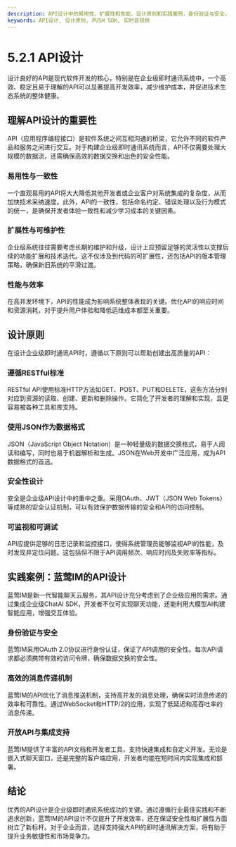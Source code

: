 ```yaml
---
description: API设计中的易用性、扩展性和性能，设计原则和实践案例，身份验证与安全，结论。
keywords: API设计, 设计原则, PUSH SDK, 实时音视频
---
```

# 5.2.1 API设计

设计良好的API是现代软件开发的核心，特别是在企业级即时通讯系统中，一个高效、稳定且易于理解的API可以显著提高开发效率，减少维护成本，并促进技术生态系统的整体健康。

## 理解API设计的重要性

API（应用程序编程接口）是软件系统之间互相沟通的桥梁，它允许不同的软件产品和服务之间进行交互。对于构建企业级即时通讯系统而言，API不仅需要处理大规模的数据流，还需确保高效的数据交换和出色的安全性能。

### 易用性与一致性

一个直观易用的API将大大降低其他开发者或企业客户对系统集成的复杂度，从而加快技术采纳速度。此外，API的一致性，包括命名约定、错误处理以及行为模式的统一，是确保开发者体验一致性和减少学习成本的关键因素。

### 扩展性与可维护性

企业级系统往往需要考虑长期的维护和升级，设计上应预留足够的灵活性以支撑后续的功能扩展和技术迭代。这不仅涉及到代码的可扩展性，还包括API的版本管理策略，确保新旧系统的平滑过渡。

### 性能与效率

在高并发环境下，API的性能成为影响系统整体表现的关键。优化API的响应时间和资源消耗，对于提升用户体验和降低运维成本都至关重要。


## 设计原则

在设计企业级即时通讯API时，遵循以下原则可以帮助创建出高质量的API：

### 遵循RESTful标准

RESTful API使用标准HTTP方法如GET、POST、PUT和DELETE，这些方法分别对应到资源的读取、创建、更新和删除操作。它简化了开发者的理解和实现，且更容易被各种工具和库支持。

### 使用JSON作为数据格式

JSON（JavaScript Object Notation）是一种轻量级的数据交换格式，易于人阅读和编写，同时也易于机器解析和生成。JSON在Web开发中广泛应用，成为API数据格式的首选。

### 安全性设计

安全是企业级API设计中的重中之重。采用OAuth、JWT（JSON Web Tokens）等成熟的安全认证机制，可以有效保护数据传输的安全和API的访问控制。

### 可监视和可调试

API应提供足够的日志记录和监控接口，使得系统管理员能够监视API的性能，及时发现并定位问题。这包括但不限于API调用频次、响应时间及失败率等指标。

## 实践案例：蓝莺IM的API设计

蓝莺IM是新一代智能聊天云服务，其API设计充分考虑到了企业级应用的需求。通过集成企业级ChatAI SDK，开发者不仅可实现聊天功能，还能利用大模型AI构建智能应用，增强交互体验。

### 身份验证与安全

蓝莺IM采用OAuth 2.0协议进行身份认证，保证了API调用的安全性。每次API请求都必须携带有效的访问令牌，确保数据交换的安全性。

### 高效的消息传递机制

蓝莺IM的API优化了消息推送机制，支持高并发的消息处理，确保实时消息传递的效率和可靠性。通过WebSocket和HTTP/2的应用，实现了低延迟和高吞吐率的消息传递。

### 开放API与集成支持

蓝莺IM提供了丰富的API文档和开发者工具，支持快速集成和自定义开发。无论是嵌入式聊天窗口，还是完整的客户端应用，开发者均能在短时间内实现集成和部署。

## 结论

优秀的API设计是企业级即时通讯系统成功的关键。通过遵循行业最佳实践和不断追求创新，蓝莺IM的API设计不仅提升了开发效率，还在保证安全性和扩展性方面树立了新标杆。对于企业而言，选择支持强大API的即时通讯解决方案，将有助于提升业务敏捷性和市场竞争力。